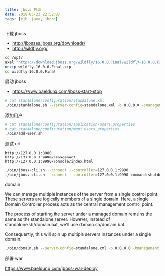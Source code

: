 ```yaml
---
title: jboss 启动
date: 2019-03-23 22:52:07
tags: [ejb, java, jboss]
---
```


下载 jboss

* <http://jbossas.jboss.org/downloads/>
* <http://wildfly.org/>

<!--more-->

```sh
cd /opt/
axel "https://download.jboss.org/wildfly/16.0.0.Final/wildfly-16.0.0.Final.zip"
unzip wildfly-16.0.0.Final.zip
cd wildfly-16.0.0.Final
```

启动 jboss

* <https://www.baeldung.com/jboss-start-stop>

```sh
# cat standalone/configuration/standalone.xml
./bin/standalone.sh --server-config=standalone.xml -b 0.0.0.0 -bmanagement 0.0.0.0
```

添加用户

```sh
# cat standalone/configuration/application-users.properties
# cat standalone/configuration/mgmt-users.properties
./bin/add-user.sh
```

测试 url

```
http://127.0.0.1:8080
http://127.0.0.1:9990/management
http://127.0.0.1:9990/console/index.html
```

```sh
./bin/jboss-cli.sh --connect --controller=127.0.0.1:9990
./bin/jboss-cli.sh --connect --controller=127.0.0.1:9990 command:shutdown
```

domain

We can manage multiple instances of the server from a single control point. These servers are logically members of a single domain. Here, a single Domain Controller process acts as the central management control point.

The process of starting the server under a managed domain remains the same as the standalone server. However, instead of standalone.sh/domain.bat, we’ll use domain.sh/domain.bat.

Consequently, this will spin up multiple servers instances under a single domain.

```sh
./bin/domain.sh --server-config=standalone.xml -b 0.0.0.0 -bmanagement 0.0.0.0
```


部署 war

<https://www.baeldung.com/jboss-war-deploy>

